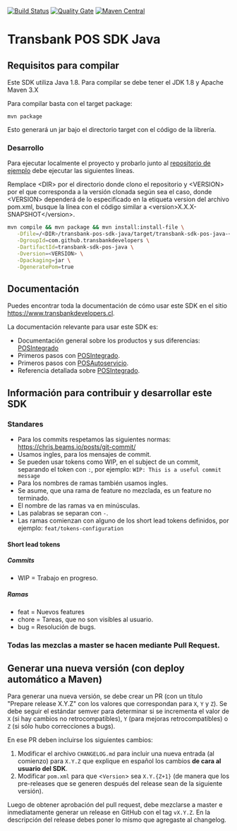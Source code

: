 [![Build Status](https://travis-ci.org/TransbankDevelopers/transbank-pos-sdk-java.svg?branch=master)](https://travis-ci.org/TransbankDevelopers/transbank-pos-sdk-java)
[![Quality Gate](https://sonarcloud.io/api/project_badges/measure?project=com.github.transbankdevelopers%3Atransbank-sdk-pos-java&metric=alert_status)](https://sonarcloud.io/dashboard?id=com.github.transbankdevelopers%3Atransbank-sdk-pos-java)
[![Maven Central](https://maven-badges.herokuapp.com/maven-central/com.github.transbankdevelopers/transbank-sdk-pos-java/badge.svg?style=plastic)](https://search.maven.org/artifact/com.github.transbankdevelopers/transbank-sdk-pos-java/1.0.2/jar)

#	Transbank POS SDK Java

## Requisitos para compilar

Este SDK utiliza Java 1.8. Para compilar se debe tener el JDK 1.8 y Apache Maven 3.X

Para compilar basta con el target package:

<code>mvn package</code> 

Esto generará un jar bajo el directorio target con el código de la librería.

### Desarrollo

Para ejecutar localmente el proyecto y probarlo junto al [repositorio de ejemplo](https://github.com/TransbankDevelopers/transbank-pos-sdk-java-example) debe ejecutar las siguientes líneas.

Remplace &lt;DIR&gt; por el directorio donde clono el repositorio y &lt;VERSION&gt; por el que corresponda a la versión clonada según sea el caso, donde &lt;VERSION&gt; dependerá de lo especificado en la etiqueta version del archivo pom.xml, busque la línea con el código similar a &lt;version&gt;X.X.X-SNAPSHOT&lt;/version&gt;.

```sh
mvn compile && mvn package && mvn install:install-file \
   -Dfile=/<DIR>/transbank-pos-sdk-java/target/transbank-sdk-pos-java-<VERSION>.jar \
   -DgroupId=com.github.transbankdevelopers \
   -DartifactId=transbank-sdk-pos-java \
   -Dversion=<VERSION> \
   -Dpackaging=jar \
   -DgeneratePom=true
```

## Documentación 

Puedes encontrar toda la documentación de cómo usar este SDK en el sitio https://www.transbankdevelopers.cl.

La documentación relevante para usar este SDK es:

- Documentación general sobre los productos y sus diferencias:
  [POSIntegrado](https://www.transbankdevelopers.cl/producto/posintegrado)
- Primeros pasos con [POSIntegrado](https://www.transbankdevelopers.cl/documentacion/posintegrado).
- Primeros pasos con [POSAutoservicio](https://transbankdevelopers.cl/documentacion/pos-autoservicio).
- Referencia detallada sobre [POSIntegrado](https://www.transbankdevelopers.cl/referencia/posintegrado).

## Información para contribuir y desarrollar este SDK

### Standares

- Para los commits respetamos las siguientes normas: https://chris.beams.io/posts/git-commit/
- Usamos ingles, para los mensajes de commit.
- Se pueden usar tokens como WIP, en el subject de un commit, separando el token con `:`, por ejemplo:
`WIP: This is a useful commit message`
- Para los nombres de ramas también usamos ingles.
- Se asume, que una rama de feature no mezclada, es un feature no terminado.
- El nombre de las ramas va en minúsculas.
- Las palabras se separan con `-`.
- Las ramas comienzan con alguno de los short lead tokens definidos, por ejemplo: `feat/tokens-configuration`

#### Short lead tokens
##### Commits
- WIP = Trabajo en progreso.
##### Ramas
- feat = Nuevos features
- chore = Tareas, que no son visibles al usuario.
- bug = Resolución de bugs.

### Todas las mezclas a master se hacen mediante Pull Request.

## Generar una nueva versión (con deploy automático a Maven)

Para generar una nueva versión, se debe crear un PR (con un título "Prepare release X.Y.Z" con los valores que correspondan para `X`, `Y` y `Z`). Se debe seguir el estándar semver para determinar si se incrementa el valor de `X` (si hay cambios no retrocompatibles), `Y` (para mejoras retrocompatibles) o `Z` (si sólo hubo correcciones a bugs).

En ese PR deben incluirse los siguientes cambios:

1. Modificar el archivo `CHANGELOG.md` para incluir una nueva entrada (al comienzo) para `X.Y.Z` que explique en español los cambios **de cara al usuario del SDK**.
2. Modificar `pom.xml` para que <`Version`> sea `X.Y.{Z+1}` (de manera que los pre-releases que se generen después del release sean de la siguiente versión).

Luego de obtener aprobación del pull request, debe mezclarse a master e inmediatamente generar un release en GitHub con el tag `vX.Y.Z`. En la descripción del release debes poner lo mismo que agregaste al changelog.
